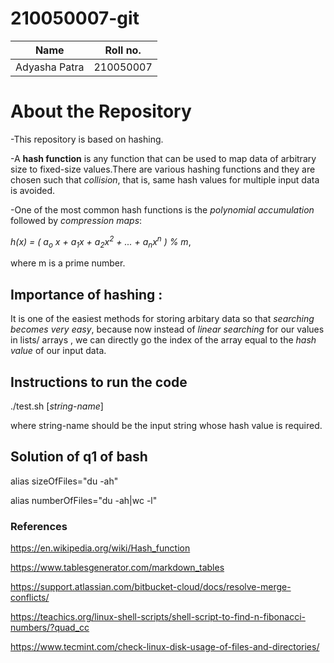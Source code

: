 # 210050007-git
| Name | Roll no. |
| ----------- | ----------- |
| Adyasha Patra | 210050007 |

# About the Repository
-This repository is based on hashing. 

-A **hash function** is any function that can be used to map data of arbitrary size to fixed-size values.There are various hashing functions and they are chosen such that _collision_, that is, same hash values for multiple input data  is avoided.

-One of the most common hash functions is the _polynomial accumulation_ followed by _compression maps_:
  
   _h</sub>(x) = ( a<sub>o</sub> x + a<sub>1</sub>x + a<sub>2</sub>x<sup>2</sup> + ... + a<sub>n</sub>x<sup>n</sup> ) % m_,
   
   where m is a prime number.

## Importance of hashing :
It is one of the easiest methods for storing arbitary data so that _searching becomes very easy_, because now instead of _linear searching_ for our values in lists/ arrays , we can directly go the index of the array equal to the _hash value_ of our input data.

## Instructions to run the code
./test.sh [_string-name_]

where string-name should be the input string whose hash value is required.

## Solution of q1 of bash

alias sizeOfFiles="du -ah"

alias numberOfFiles="du -ah|wc -l"


### References

https://en.wikipedia.org/wiki/Hash_function

https://www.tablesgenerator.com/markdown_tables

https://support.atlassian.com/bitbucket-cloud/docs/resolve-merge-conflicts/

https://teachics.org/linux-shell-scripts/shell-script-to-find-n-fibonacci-numbers/?quad_cc

https://www.tecmint.com/check-linux-disk-usage-of-files-and-directories/
